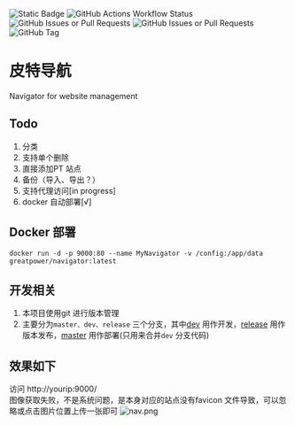 ![Static Badge](https://img.shields.io/badge/%E7%9A%AE%E7%89%B9%E5%AF%BC%E8%88%AA-%E7%AB%99%E7%82%B9%E7%AE%A1%E7%90%86%E7%A5%9E%E5%99%A8-brightgreen?logoColor=%2375c74b)
![GitHub Actions Workflow Status](https://img.shields.io/github/actions/workflow/status/manone2077/Navigator/.github%2Fworkflows%2Fdocker-image.yml)
![GitHub Issues or Pull Requests](https://img.shields.io/github/issues/manone2077/Navigator)
![GitHub Issues or Pull Requests](https://img.shields.io/github/issues-pr/manone2077/Navigator)
![GitHub Tag](https://img.shields.io/github/v/tag/manone2077/Navigator)

# 皮特导航

Navigator for website management

## Todo

1. 分类
2. 支持单个删除
3. 直接添加PT 站点
4. 备份（导入、导出？）
5. 支持代理访问[in progress]
6. docker 自动部署[√]

## Docker 部署
```shell
docker run -d -p 9000:80 --name MyNavigator -v /config:/app/data greatpower/navigator:latest
```

## 开发相关
1. 本项目使用git 进行版本管理
2. 主要分为`master、dev、release` 三个分支，其中[dev](https://github.com/manone2077/Navigator/tree/dev) 用作开发，[release](https://github.com/manone2077/Navigator/tree/release) 用作版本发布，[master](https://github.com/manone2077/Navigator) 用作部署(只用来合并`dev` 分支代码)

## 效果如下
访问  http://yourip:9000/   
图像获取失败，不是系统问题，是本身对应的站点没有favicon 文件导致，可以忽略或点击图片位置上传一张即可
![nav.png](images/nav.png)